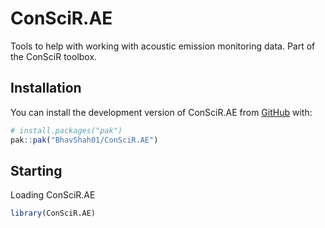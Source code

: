 
<!-- README.md is generated from README.Rmd. Please edit that file -->

# ConSciR.AE

<!-- badges: start -->
<!-- badges: end -->

Tools to help with working with acoustic emission monitoring data. Part
of the ConSciR toolbox.

## Installation

You can install the development version of ConSciR.AE from
[GitHub](https://github.com/) with:

``` r
# install.packages("pak")
pak::pak("BhavShah01/ConSciR.AE")
```

## Starting

Loading ConSciR.AE

``` r
library(ConSciR.AE)
```
